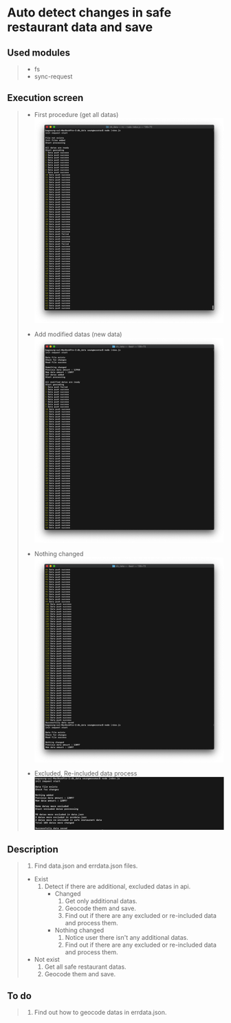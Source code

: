 # Auto detect changes in safe restaurant data and save

## Used modules

> - fs
> - sync-request

## Execution screen

> - First procedure (get all datas)
>   <img src="./images/firstprocedure.png">
>
> - Add modified datas (new data)
>   <img src="./images/additionaldata.png">
>
> - Nothing changed
>   <img src="./images/nothing.png">
>
> - Excluded, Re-included data process
>   <img src="./images/ex_rein_cludeddata.png">

## Description

> 1. Find data.json and errdata.json files.
>
> - Exist
>   1. Detect if there are additional, excluded datas in api.
>      - Changed
>        1. Get only additional datas.
>        2. Geocode them and save.
>        3. Find out if there are any excluded or re-included data and process them.
>      - Nothing changed
>        1. Notice user there isn't any additional datas.
>        2. Find out if there are any excluded or re-included data and process them.
> - Not exist
>   1. Get all safe restaurant datas.
>   2. Geocode them and save.

## To do

> 1. Find out how to geocode datas in errdata.json.
